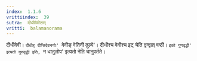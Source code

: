 ```yaml
---
index:  1.1.6
vrittiindex:  39
sutra:  दीधीवेवीटाम्
vritti:  balamanorama 
---
```


दीधीवेवी। `दीधीह् दीप्तिदेवनयोः' `वेवीङ् वेतिनी तुल्ये'। दीधीश्च वेवीश्च इट् चेति द्वन्द्वात् षष्ठी। `इको गुणवृद्धी' इत्यतो गुणवृद्धी इति, `न धातुलोप' इत्यतो नेति चानुवर्तते। 

